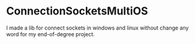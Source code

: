 # ConnectionSocketsMultiOS
I made a lib for connect sockets in windows and linux without change any word for my end-of-degree project.
